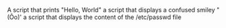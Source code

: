 A script that prints "Hello, World"
a script that displays a confused smiley "(Ôo)'
a script that displays the content of the /etc/passwd file

